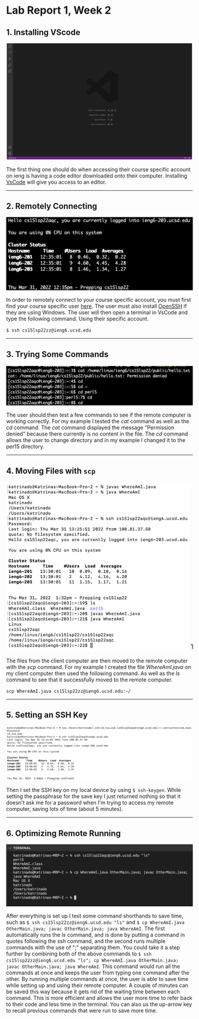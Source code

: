 # Lab Report 1, Week 2

## 1. Installing VScode
![Image](/labpics1/vscode.png)

The first thing one should do when accessing their course specific account on ieng is having a code editor downloaded onto their computer. Installing [VsCode](https://code.visualstudio.com/) will give you access to an editor.

---

## 2. Remotely Connecting
![Image](/labpics1/remote.png)

In order to remotely connect to your course specific account, you must first find your course specific user [here](
https://sdacs.ucsd.edu/~icc/index.php). The user must also install [OpenSSH](https://docs.microsoft.com/en-us/windows-server/administration/openssh/openssh_install_firstuse) if they are using Windows. The user will then open a terminal in VsCode and type the following command. Using their specific account.

```
$ ssh cs15lsp22zz@ieng6.ucsd.edu
```

---

## 3. Trying Some Commands
![Image](/labpics1/commands.png)

The user should then test a few commands to see if the remote computer is working correctly. For my example I tested the *cat* command as well as the *cd* command. The *cat* command displayed the message "Permission denied" because there currently is no content in the file. The *cd* command allows the user to change directory and in my example I changed it to the per15 directory.

---

## 4. Moving Files with `scp`
![Image](/labpics1/scp.png)

The files from the client computer are then moved to the remote computer with the *scp* command. For my example I created the file *WhereAmI.java* on my client computer then used the following command. As well as the *ls* command to see that it successfully moved to the remote computer.

```
scp WhereAmI.java cs15lsp22zz@ieng6.ucsd.edu:~/
```

---

## 5. Setting an SSH Key
![Image](/labpics1/sshkey.png)

Then I set the SSH key on my local device by using `$ ssh-keygen`. While setting the passphrase for the save key I just returned nothing so that it doesn't ask me for a password when I'm trying to access my remote computer, saving lots of time (about 5 minutes).

---

## 6. Optimizing Remote Running
![Image](/labpics1/optimize.png)

After everything is set up I test some command shorthands to save time, such as `$ ssh cs15lsp22zz@ieng6.ucsd.edu "ls"` and `$ cp WhereAmI.java OtherMain.java; javac OtherMain.java; java WhereAmI`. The first automatically runs the *ls* command, and is done by putting a command in quotes following the *ssh* command, and the second runs multiple commands with the use of ";" separating them. You could take it a step further by combining both of the above commands to `$ ssh cs15lsp22zz@ieng6.ucsd.edu "ls"; cp WhereAmI.java OtherMain.java; javac OtherMain.java; java WhereAmI`. This command would run all the commands at once and keeps the user from typing one command after the other. By running multiple commands at once, the user is able to save time while setting up and using their remote computer. A couple of minutes can be saved this way because it gets rid of the waiting time between each command. This is more efficient and allows the user more time to refer back to their code and less time in the terminal. You can also us the up-arrow key to recall previous commands that were run to save more time.
